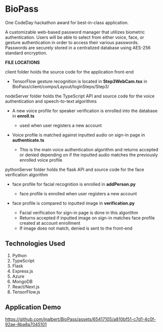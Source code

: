 # BioPass

One CodeDay hackathon award for best-in-class application.

A customizable web-based password manager that utilizes biometric authentication. Users will be able to select from either voice, face, or gesture authentication in order to access their various passwords. Passwords are securely stored in a centralized database using AES-256 standard encryption. 


**FILE LOCATIONS**

client folder holds the source code for the application front-end

  - TensorFlow gesture recognition is located in **Step3WebCam.tsx** in BioPass/client/comps/Layout/loginSteps/Step3/

nodeServer folder holds the TypeScript API and source code for the voice authentication and speech-to-text algorithms 

  - A new voice profile for speaker verification is enrolled into the database in **enroll.ts**
    - used when user registers a new account
  
  - Voice profile is matched against inputted audio on sign-in page in **authenticate.ts**
    - This is the main voice authentication algorithm and returns accepted or denied depending on if the inputted audio matches the previously enrolled voice profile

pythonServer folder holds the flask API and source code for the face verification algorithm

  - face profile for facial recognition is enrolled in **addPerson.py**
    - face profile is enrolled when user registers a new account
  
  - face profile is compared to inputted image in **verification.py**
    - Facial verification for sign-in page is done in this algorithm
    - Returns accepted if inputted image on sign-in matches face profile created at account enrollment
    - If image does not match, denied is sent to the front-end

## Technologies Used
  1. Python
  2. TypeScript
  3. Flask
  4. Express.js
  5. Azure
  6. MongoDB
  7. React/Next.js
  8. TensorFlow.js

## Application Demo

https://github.com/jnalbert/BioPass/assets/65417105/a810bf51-c7d1-4c0f-92ae-8ba8a7045101
